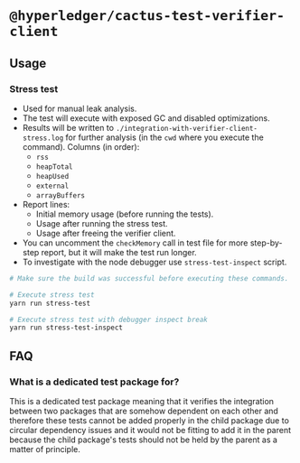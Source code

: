 # `@hyperledger/cactus-test-verifier-client`

## Usage

### Stress test
- Used for manual leak analysis.
- The test will execute with exposed GC and disabled optimizations.
- Results will be written to `./integration-with-verifier-client-stress.log` for further analysis (in the `cwd` where you execute the command). Columns (in order):
  - `rss`
  - `heapTotal`
  - `heapUsed`
  - `external`
  - `arrayBuffers`
- Report lines:
  - Initial memory usage (before running the tests).
  - Usage after running the stress test.
  - Usage after freeing the verifier client.
- You can uncomment the `checkMemory` call in test file for more step-by-step report, but it will make the test run longer.
- To investigate with the node debugger use `stress-test-inspect` script.

``` bash
# Make sure the build was successful before executing these commands.

# Execute stress test
yarn run stress-test

# Execute stress test with debugger inspect break
yarn run stress-test-inspect
```

## FAQ

### **What is a dedicated test package for?**

This is a dedicated test package meaning that it verifies the integration between two packages that are somehow dependent on each other and therefore these tests cannot be added properly in the child package due to circular dependency issues and it would not be fitting to add it in the parent because the child package's tests should not be held by the parent as a matter of principle.
